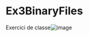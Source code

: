 # Ex3BinaryFiles
Exercici de classe![image](https://github.com/jaumemontilivi/Ex3BinaryFiles/assets/123095815/6297228f-61bd-474a-a998-d0a4c6226e50)
